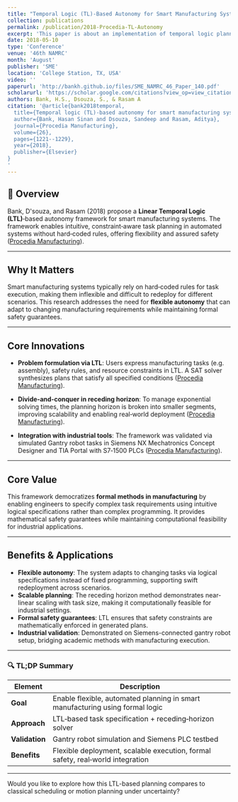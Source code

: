 ```yaml
---
title: "Temporal Logic (TL)-Based Autonomy for Smart Manufacturing Systems"
collection: publications
permalink: /publication/2018-Procedia-TL-Autonomy
excerpt: 'This paper is about an implementation of temporal logic planner for smart manufacturing system.'
date: 2018-05-10
type: 'Conference'
venue: '46th NAMRC'
month: 'August'
publisher: 'SME'
location: 'College Station, TX, USA'
video: ''
paperurl: 'http://bankh.github.io/files/SME_NAMRC_46_Paper_140.pdf'
scholarurl: 'https://scholar.google.com/citations?view_op=view_citation&hl=en&user=vU6oBhwAAAAJ&citation_for_view=vU6oBhwAAAAJ:LkGwnXOMwfcC'
authors: Bank, H.S., Dsouza, S., & Rasam A
citation: '@article{bank2018temporal,
  title={Temporal logic (TL)-based autonomy for smart manufacturing systems},
  author={Bank, Hasan Sinan and Dsouza, Sandeep and Rasam, Aditya},
  journal={Procedia Manufacturing},
  volume={26},
  pages={1221--1229},
  year={2018},
  publisher={Elsevier}
}
'
---
```


## 📌 Overview

Bank, D'souza, and Rasam (2018) propose a **Linear Temporal Logic (LTL)**‑based autonomy framework for smart manufacturing systems. The framework enables intuitive, constraint‑aware task planning in automated systems without hard‑coded rules, offering flexibility and assured safety ([Procedia Manufacturing][1]).

---

## Why It Matters

Smart manufacturing systems typically rely on hard‑coded rules for task execution, making them inflexible and difficult to redeploy for different scenarios. This research addresses the need for **flexible autonomy** that can adapt to changing manufacturing requirements while maintaining formal safety guarantees.

---

## Core Innovations

* **Problem formulation via LTL**: Users express manufacturing tasks (e.g. assembly), safety rules, and resource constraints in LTL. A SAT solver synthesizes plans that satisfy all specified conditions ([Procedia Manufacturing][1]).

* **Divide‑and‑conquer in receding horizon**: To manage exponential solving times, the planning horizon is broken into smaller segments, improving scalability and enabling real‑world deployment ([Procedia Manufacturing][1]).

* **Integration with industrial tools**: The framework was validated via simulated Gantry robot tasks in Siemens NX Mechatronics Concept Designer and TIA Portal with S7‑1500 PLCs ([Procedia Manufacturing][1]).

---

## Core Value

This framework democratizes **formal methods in manufacturing** by enabling engineers to specify complex task requirements using intuitive logical specifications rather than complex programming. It provides mathematical safety guarantees while maintaining computational feasibility for industrial applications.

---

## Benefits & Applications

* **Flexible autonomy**: The system adapts to changing tasks via logical specifications instead of fixed programming, supporting swift redeployment across scenarios.
* **Scalable planning**: The receding horizon method demonstrates near-linear scaling with task size, making it computationally feasible for industrial settings.
* **Formal safety guarantees**: LTL ensures that safety constraints are mathematically enforced in generated plans.
* **Industrial validation**: Demonstrated on Siemens-connected gantry robot setup, bridging academic methods with manufacturing execution.

---

### 🔍 TL;DP Summary

| Element        | Description                                                                    |
| -------------- | ------------------------------------------------------------------------------ |
| **Goal**       | Enable flexible, automated planning in smart manufacturing using formal logic  |
| **Approach**   | LTL‑based task specification + receding‑horizon solver                         |
| **Validation** | Gantry robot simulation and Siemens PLC testbed                                |
| **Benefits**   | Flexible deployment, scalable execution, formal safety, real‑world integration |

---

Would you like to explore how this LTL-based planning compares to classical scheduling or motion planning under uncertainty?

[1]: https://bankh.github.io/files/SME_NAMRC_46_Paper_140.pdf.com "[PDF] Based Autonomy for Smart Manufacturing Systems"
